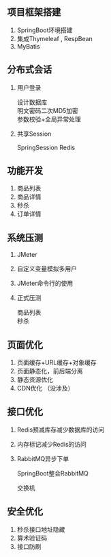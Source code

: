 ## 项目框架搭建

1. SpringBoot环境搭建
2. 集成Thymeleaf , RespBean
3. MyBatis

## 分布式会话

1. 用户登录

   设计数据库  
   明文密码二次MD5加密  
   参数校验+全局异常处理

2. 共享Session

   SpringSession
   Redis
## 功能开发

1. 商品列表
2. 商品详情
3. 秒杀
4. 订单详情

## 系统压测

1. JMeter

2. 自定义变量模拟多用户

3. JMeter命令行的使用

4. 正式压测

   商品列表  
   秒杀

## 页面优化

1. 页面缓存+URL缓存+对象缓存 
2. 页面静态化，前后端分离 
3. 静态资源优化
4. CDN优化 （没涉及）

## 接口优化

1. Redis预减库存减少数据库的访问

2. 内存标记减少Redis的访问

3. RabbitMQ异步下单

   SpringBoot整合RabbitMQ

   交换机

## 安全优化

1. 秒杀接口地址隐藏
2. 算术验证码
3. 接口防刷
